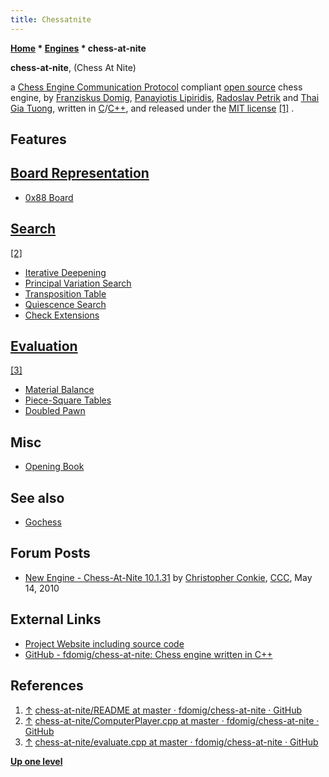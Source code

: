 ```yaml
---
title: Chessatnite
---
```

**[Home](Home "Home") * [Engines](Engines "Engines") * chess-at-nite**

**chess-at-nite**, (Chess At Nite)

a [Chess Engine Communication Protocol](Chess_Engine_Communication_Protocol "Chess Engine Communication Protocol") compliant [open source](Category:Open_Source "Category:Open Source") chess engine, by [Franziskus Domig](index.php?title=Franziskus_Domig&action=edit&redlink=1 "Franziskus Domig (page does not exist)"), [Panayiotis Lipiridis](index.php?title=Panayiotis_Lipiridis&action=edit&redlink=1 "Panayiotis Lipiridis (page does not exist)"), [Radoslav Petrik](index.php?title=Radoslav_Petrik&action=edit&redlink=1 "Radoslav Petrik (page does not exist)") and [Thai Gia Tuong](index.php?title=Thai_Gia_Tuong&action=edit&redlink=1 "Thai Gia Tuong (page does not exist)"),
written in [C](C "C")/[C++](Cpp "Cpp"), and released under the [MIT license](Massachusetts_Institute_of_Technology#License "Massachusetts Institute of Technology") <a id="cite-note-1" href="#cite-ref-1">[1]</a> .

## Features

## [Board Representation](Board_Representation "Board Representation")

- [0x88 Board](0x88 "0x88")

## [Search](Search "Search")

<a id="cite-note-2" href="#cite-ref-2">[2]</a>

- [Iterative Deepening](Iterative_Deepening "Iterative Deepening")
- [Principal Variation Search](Principal_Variation_Search "Principal Variation Search")
- [Transposition Table](Transposition_Table "Transposition Table")
- [Quiescence Search](Quiescence_Search "Quiescence Search")
- [Check Extensions](Check_Extensions "Check Extensions")

## [Evaluation](Evaluation "Evaluation")

<a id="cite-note-3" href="#cite-ref-3">[3]</a>

- [Material Balance](Material "Material")
- [Piece-Square Tables](Piece-Square_Tables "Piece-Square Tables")
- [Doubled Pawn](Doubled_Pawn "Doubled Pawn")

## Misc

- [Opening Book](Opening_Book "Opening Book")

## See also

- [Gochess](Gochess "Gochess")

## Forum Posts

- [New Engine - Chess-At-Nite 10.1.31](http://www.talkchess.com/forum3/viewtopic.php?f=2&t=34296) by [Christopher Conkie](index.php?title=Christopher_Conkie&action=edit&redlink=1 "Christopher Conkie (page does not exist)"), [CCC](CCC "CCC"), May 14, 2010

## External Links

- [Project Website including source code](https://code.google.com/archive/p/chess-at-nite/)
- [GitHub - fdomig/chess-at-nite: Chess engine written in C++](https://github.com/fdomig/chess-at-nite)

## References

1. <a id="cite-ref-1" href="#cite-note-1">↑</a> [chess-at-nite/README at master · fdomig/chess-at-nite · GitHub](https://github.com/fdomig/chess-at-nite/blob/master/README)
1. <a id="cite-ref-2" href="#cite-note-2">↑</a> [chess-at-nite/ComputerPlayer.cpp at master · fdomig/chess-at-nite · GitHub](https://github.com/fdomig/chess-at-nite/blob/master/src/player/ComputerPlayer.cpp)
1. <a id="cite-ref-3" href="#cite-note-3">↑</a> [chess-at-nite/evaluate.cpp at master · fdomig/chess-at-nite · GitHub](https://github.com/fdomig/chess-at-nite/blob/master/src/model/evaluate.cpp)

**[Up one level](Engines "Engines")**


